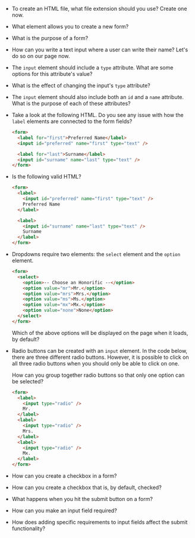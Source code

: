 - To create an HTML file, what file extension should you use? Create one now.

- What element allows you to create a new form?

- What is the purpose of a form?

- How can you write a text input where a user can write their name?
Let's do so on our page now.

- The `input` element should include a `type` attribute. What are some options for this attribute's value?

- What is the effect of changing the input's `type` attribute?

- The `input` element should also include both an `id` and a `name` attribute. What is the purpose of each of these attributes?

- Take a look at the following HTML. Do you see any issue with how the `label` elements are connected to the form fields?

  ```html
  <form>
    <label for="first">Preferred Name</label>
    <input id="preferred" name="first" type="text" />

    <label for="last">Surname</label>
    <input id="surname" name="last" type="text" />
  </form>
  ```

- Is the following valid HTML?

  ```html
  <form>
    <label>
      <input id="preferred" name="first" type="text" />
      Preferred Name
    </label>

    <label>
      <input id="surname" name="last" type="text" />
      Surname
    </label>
  </form>
  ```

- Dropdowns require two elements: the `select` element and the `option` element.

  ```html
  <form>
    <select>
      <option>-- Choose an Honorific --</option>
      <option value="mr">Mr.</option>
      <option value="mrs">Mrs.</option>
      <option value="ms">Ms.</option>
      <option value="mx">Mx.</option>
      <option value="none">None</option>
    </select>
  </form>
  ```

  Which of the above options will be displayed on the page when it loads, by default?

- Radio buttons can be created with an `input` element. In the code below, there are three different radio buttons. However, it is possible to click on all three radio buttons when you should only be able to click on one.

  How can you group together radio buttons so that only one option can be selected?

  ```html
  <form>
    <label>
      <input type="radio" />
      Mr.
    </label>
    <label>
      <input type="radio" />
      Mrs.
    </label>
    <label>
      <input type="radio" />
      Mx.
    </label>
  </form>
  ```

- How can you create a checkbox in a form?

- How can you create a checkbox that is, by default, checked?

- What happens when you hit the submit button on a form?

- How can you make an input field required?

- How does adding specific requirements to input fields affect the submit functionality?
